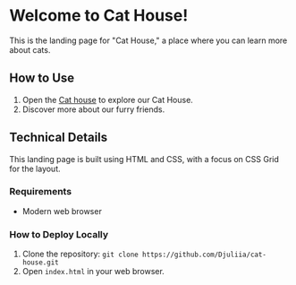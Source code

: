# Welcome to Cat House!

This is the landing page for "Cat House," a place where you can learn more about cats.

## How to Use

1. Open the [Cat house](https://djuliia.github.io/cat-house/) to explore our Cat House.
2. Discover more about our furry friends.

## Technical Details

This landing page is built using HTML and CSS, with a focus on CSS Grid for the layout.

### Requirements

- Modern web browser

### How to Deploy Locally

1. Clone the repository: `git clone https://github.com/Djuliia/cat-house.git`
2. Open `index.html` in your web browser.
